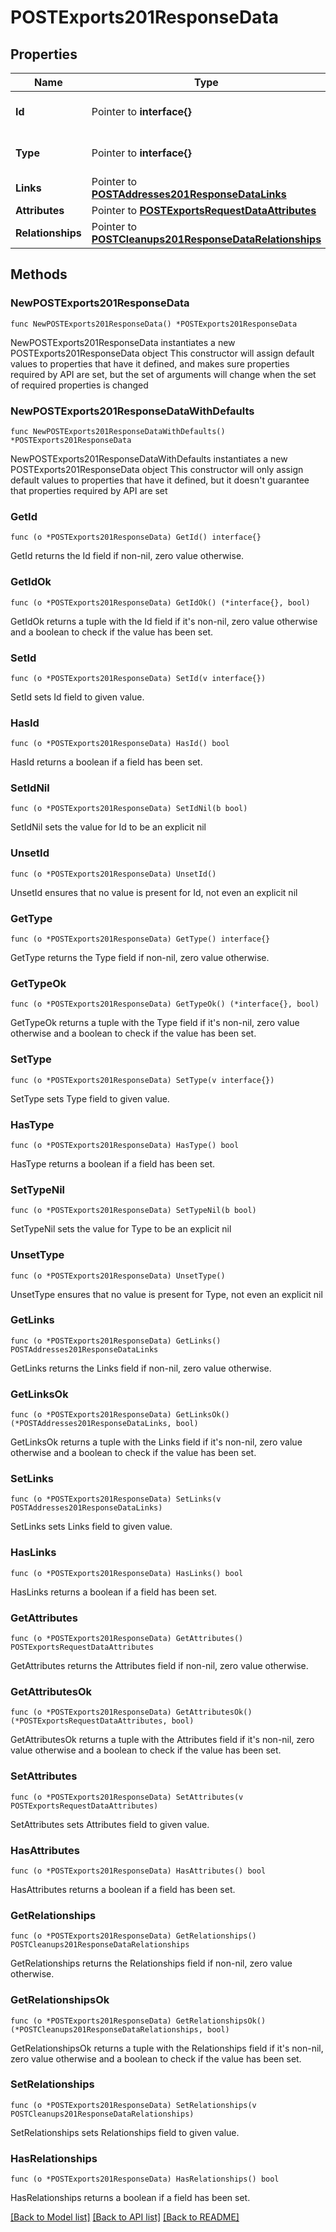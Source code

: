 # POSTExports201ResponseData

## Properties

Name | Type | Description | Notes
------------ | ------------- | ------------- | -------------
**Id** | Pointer to **interface{}** | The resource&#39;s id | [optional] 
**Type** | Pointer to **interface{}** | The resource&#39;s type | [optional] 
**Links** | Pointer to [**POSTAddresses201ResponseDataLinks**](POSTAddresses201ResponseDataLinks.md) |  | [optional] 
**Attributes** | Pointer to [**POSTExportsRequestDataAttributes**](POSTExportsRequestDataAttributes.md) |  | [optional] 
**Relationships** | Pointer to [**POSTCleanups201ResponseDataRelationships**](POSTCleanups201ResponseDataRelationships.md) |  | [optional] 

## Methods

### NewPOSTExports201ResponseData

`func NewPOSTExports201ResponseData() *POSTExports201ResponseData`

NewPOSTExports201ResponseData instantiates a new POSTExports201ResponseData object
This constructor will assign default values to properties that have it defined,
and makes sure properties required by API are set, but the set of arguments
will change when the set of required properties is changed

### NewPOSTExports201ResponseDataWithDefaults

`func NewPOSTExports201ResponseDataWithDefaults() *POSTExports201ResponseData`

NewPOSTExports201ResponseDataWithDefaults instantiates a new POSTExports201ResponseData object
This constructor will only assign default values to properties that have it defined,
but it doesn't guarantee that properties required by API are set

### GetId

`func (o *POSTExports201ResponseData) GetId() interface{}`

GetId returns the Id field if non-nil, zero value otherwise.

### GetIdOk

`func (o *POSTExports201ResponseData) GetIdOk() (*interface{}, bool)`

GetIdOk returns a tuple with the Id field if it's non-nil, zero value otherwise
and a boolean to check if the value has been set.

### SetId

`func (o *POSTExports201ResponseData) SetId(v interface{})`

SetId sets Id field to given value.

### HasId

`func (o *POSTExports201ResponseData) HasId() bool`

HasId returns a boolean if a field has been set.

### SetIdNil

`func (o *POSTExports201ResponseData) SetIdNil(b bool)`

 SetIdNil sets the value for Id to be an explicit nil

### UnsetId
`func (o *POSTExports201ResponseData) UnsetId()`

UnsetId ensures that no value is present for Id, not even an explicit nil
### GetType

`func (o *POSTExports201ResponseData) GetType() interface{}`

GetType returns the Type field if non-nil, zero value otherwise.

### GetTypeOk

`func (o *POSTExports201ResponseData) GetTypeOk() (*interface{}, bool)`

GetTypeOk returns a tuple with the Type field if it's non-nil, zero value otherwise
and a boolean to check if the value has been set.

### SetType

`func (o *POSTExports201ResponseData) SetType(v interface{})`

SetType sets Type field to given value.

### HasType

`func (o *POSTExports201ResponseData) HasType() bool`

HasType returns a boolean if a field has been set.

### SetTypeNil

`func (o *POSTExports201ResponseData) SetTypeNil(b bool)`

 SetTypeNil sets the value for Type to be an explicit nil

### UnsetType
`func (o *POSTExports201ResponseData) UnsetType()`

UnsetType ensures that no value is present for Type, not even an explicit nil
### GetLinks

`func (o *POSTExports201ResponseData) GetLinks() POSTAddresses201ResponseDataLinks`

GetLinks returns the Links field if non-nil, zero value otherwise.

### GetLinksOk

`func (o *POSTExports201ResponseData) GetLinksOk() (*POSTAddresses201ResponseDataLinks, bool)`

GetLinksOk returns a tuple with the Links field if it's non-nil, zero value otherwise
and a boolean to check if the value has been set.

### SetLinks

`func (o *POSTExports201ResponseData) SetLinks(v POSTAddresses201ResponseDataLinks)`

SetLinks sets Links field to given value.

### HasLinks

`func (o *POSTExports201ResponseData) HasLinks() bool`

HasLinks returns a boolean if a field has been set.

### GetAttributes

`func (o *POSTExports201ResponseData) GetAttributes() POSTExportsRequestDataAttributes`

GetAttributes returns the Attributes field if non-nil, zero value otherwise.

### GetAttributesOk

`func (o *POSTExports201ResponseData) GetAttributesOk() (*POSTExportsRequestDataAttributes, bool)`

GetAttributesOk returns a tuple with the Attributes field if it's non-nil, zero value otherwise
and a boolean to check if the value has been set.

### SetAttributes

`func (o *POSTExports201ResponseData) SetAttributes(v POSTExportsRequestDataAttributes)`

SetAttributes sets Attributes field to given value.

### HasAttributes

`func (o *POSTExports201ResponseData) HasAttributes() bool`

HasAttributes returns a boolean if a field has been set.

### GetRelationships

`func (o *POSTExports201ResponseData) GetRelationships() POSTCleanups201ResponseDataRelationships`

GetRelationships returns the Relationships field if non-nil, zero value otherwise.

### GetRelationshipsOk

`func (o *POSTExports201ResponseData) GetRelationshipsOk() (*POSTCleanups201ResponseDataRelationships, bool)`

GetRelationshipsOk returns a tuple with the Relationships field if it's non-nil, zero value otherwise
and a boolean to check if the value has been set.

### SetRelationships

`func (o *POSTExports201ResponseData) SetRelationships(v POSTCleanups201ResponseDataRelationships)`

SetRelationships sets Relationships field to given value.

### HasRelationships

`func (o *POSTExports201ResponseData) HasRelationships() bool`

HasRelationships returns a boolean if a field has been set.


[[Back to Model list]](../README.md#documentation-for-models) [[Back to API list]](../README.md#documentation-for-api-endpoints) [[Back to README]](../README.md)



